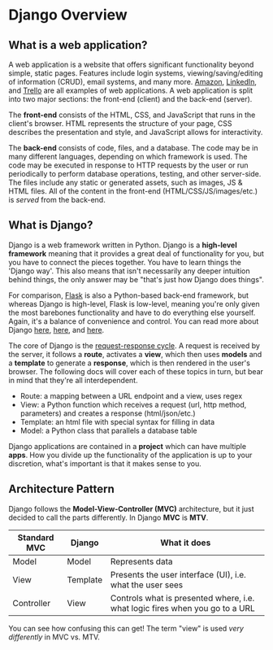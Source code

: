 
# Django Overview

## What is a web application?

A web application is a website that offers significant functionality beyond simple, static pages. Features include login systems, viewing/saving/editing of information (CRUD), email systems, and many more. [Amazon](http://amazon.com), [LinkedIn](http://linkedin.com), and [Trello](http://trello.com) are all examples of web applications. A web application is split into two major sections: the front-end (client) and the back-end (server).

The **front-end** consists of the HTML, CSS, and JavaScript that runs in the client's browser. HTML represents the structure of your page, CSS describes the presentation and style, and JavaScript allows for interactivity.

The **back-end** consists of code, files, and a database. The code may be in many different languages, depending on which framework is used. The code may be executed in response to HTTP requests by the user or run periodically to perform database operations, testing, and other server-side. The files include any static or generated assets, such as images, JS & HTML files. All of the content in the front-end (HTML/CSS/JS/images/etc.) is *served* from the back-end.


## What is Django?

Django is a web framework written in Python. Django is a **high-level framework** meaning that it provides a great deal of functionality for you, but you have to connect the pieces together. You have to learn things the 'Django way'. This also means that isn't necessarily any deeper intuition behind things, the only answer may be "that's just how Django does things".

For comparison, [Flask](http://flask.pocoo.org/) is also a Python-based back-end framework, but whereas Django is high-level, Flask is low-level, meaning you're only given the most barebones functionality and have to do everything else yourself. Again, it's a balance of convenience and control. You can read more about Django [here](https://developer.mozilla.org/en-US/docs/Learn/Server-side/Django), [here](https://en.wikipedia.org/wiki/Django_(web_framework)), and [here](https://tutorial.djangogirls.org/en/django/).

The core of Django is the [request-response cycle](django_diagram.png). A request is received by the server, it follows a **route**, activates a **view**, which then uses **models** and a **template** to generate a **response**, which is then rendered in the user's browser. The following docs will cover each of these topics in turn, but bear in mind that they're all interdependent.

- Route: a mapping between a URL endpoint and a view, uses regex
- View: a Python function which receives a request (url, http method, parameters) and creates a response (html/json/etc.) 
- Template: an html file with special syntax for filling in data
- Model: a Python class that parallels a database table

Django applications are contained in a **project** which can have multiple **apps**. How you divide up the functionality of the application is up to your discretion, what's important is that it makes sense to you.

## Architecture Pattern
Django follows the **Model-View-Controller (MVC)** architecture, but it just decided to call the parts differently. In Django **MVC** is **MTV**.

| Standard MVC | Django | What it does |
| ------------------ | --------- | --------------- |
| Model | Model | Represents data |
| View | Template | Presents the user interface (UI), i.e. what the user sees |
| Controller | View | Controls what is presented where, i.e. what logic fires when you go to a URL |

You can see how confusing this can get! The term "view" is used *very differently* in MVC vs. MTV.
